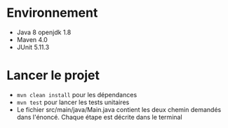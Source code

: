 # Environnement

- Java 8 openjdk 1.8
- Maven 4.0
- JUnit 5.11.3

# Lancer le projet

- `mvn clean install` pour les dépendances
- `mvn test` pour lancer les tests unitaires
- Le fichier src/main/java/Main.java contient les deux chemin demandés dans l'énoncé. Chaque étape est décrite dans le terminal
